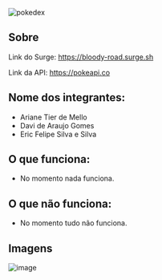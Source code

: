 ![pokedex](https://user-images.githubusercontent.com/98977257/166308806-5981b6c9-e4ed-4705-a794-8123e6ae48fc.png)

## Sobre
Link do Surge: https://bloody-road.surge.sh

Link da API: https://pokeapi.co

## Nome dos integrantes: 
- Ariane Tier de Mello
- Davi de Araujo Gomes
- Eric Felipe Silva e Silva

## O que funciona:
- No momento nada funciona.

## O que não funciona: 
- No momento tudo não funciona.

## Imagens 
![image](https://user-images.githubusercontent.com/98977257/167214407-bee0bb41-8841-4680-a17f-d5c5e47697f3.png)
